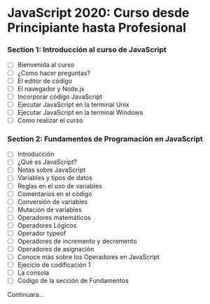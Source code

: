 # JavaScript 2020: Curso desde Principiante hasta Profesional

### Section 1: Introducción al curso de JavaScript

- [ ] Bienvenida al curso
- [ ] ¿Como hacer preguntas?
- [ ] El editor de código
- [ ] El navegador y Node.js
- [ ] Incorporar código JavaScript
- [ ] Ejecutar JavaScript en la terminal Unix
- [ ] Ejecutar JavaScript en la terminal Windows
- [ ] Como realizar el curso

### Section 2: Fundamentos de Programación en JavaScript

- [ ] Introducción
- [ ] ¿Qué es JavaScript?
- [ ] Notas sobre JavaScript
- [ ] Variables y tipos de datos
- [ ] Reglas en el uso de variables
- [ ] Comentarios en el código
- [ ] Conversión de variables
- [ ] Mutación de variables
- [ ] Operadores matemáticos
- [ ] Operadores Lógicos
- [ ] Operador typeof
- [ ] Operadores de incremento y decremento
- [ ] Operadores de asignación
- [ ] Conoce más sobre los Operadores en JavaScript
- [ ] Ejecicio de codificación 1
- [ ] La consola
- [ ] Código de la sección de Fundamentos

Continuara...
